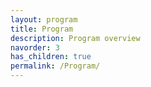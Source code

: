 ```yaml
---
layout: program
title: Program
description: Program overview
navorder: 3
has_children: true
permalink: /Program/
---
```









